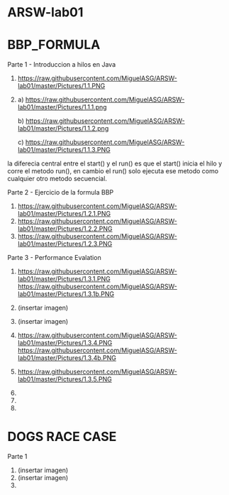 # ARSW-lab01

# BBP_FORMULA
Parte 1 - Introduccion a hilos en Java
1. https://raw.githubusercontent.com/MiguelASG/ARSW-lab01/master/Pictures/1.1.PNG

2. 
    a)  https://raw.githubusercontent.com/MiguelASG/ARSW-lab01/master/Pictures/1.1.1.png

    b)  https://raw.githubusercontent.com/MiguelASG/ARSW-lab01/master/Pictures/1.1.2.png

    c)  https://raw.githubusercontent.com/MiguelASG/ARSW-lab01/master/Pictures/1.1.3.PNG

la diferecia central entre el start() y el run() es que el start() inicia el hilo y corre el metodo run(), en cambio el run() solo ejecuta ese metodo como cualquier otro metodo secuencial.  


Parte 2 - Ejercicio de la formula BBP

1. https://raw.githubusercontent.com/MiguelASG/ARSW-lab01/master/Pictures/1.2.1.PNG
2. https://raw.githubusercontent.com/MiguelASG/ARSW-lab01/master/Pictures/1.2.2.PNG
3. https://raw.githubusercontent.com/MiguelASG/ARSW-lab01/master/Pictures/1.2.3.PNG

Parte 3 - Performance Evalation

1. https://raw.githubusercontent.com/MiguelASG/ARSW-lab01/master/Pictures/1.3.1.PNG
    https://raw.githubusercontent.com/MiguelASG/ARSW-lab01/master/Pictures/1.3.1b.PNG
2. (insertar imagen)
3. (insertar imagen)
4. https://raw.githubusercontent.com/MiguelASG/ARSW-lab01/master/Pictures/1.3.4.PNG
    https://raw.githubusercontent.com/MiguelASG/ARSW-lab01/master/Pictures/1.3.4b.PNG
5. https://raw.githubusercontent.com/MiguelASG/ARSW-lab01/master/Pictures/1.3.5.PNG


1. 
2.
3.

# DOGS RACE CASE

Parte 1

1. (insertar imagen)
2. (insertar imagen)
3. 




